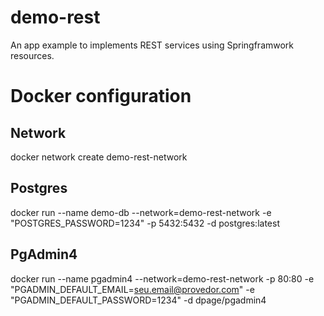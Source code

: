 # demo-rest
An app example to implements REST services using Springframwork resources.

# Docker configuration
## Network
docker network create demo-rest-network
## Postgres
docker run --name demo-db --network=demo-rest-network -e "POSTGRES_PASSWORD=1234" -p 5432:5432 -d postgres:latest
## PgAdmin4
docker run --name pgadmin4 --network=demo-rest-network -p 80:80 -e "PGADMIN_DEFAULT_EMAIL=seu.email@provedor.com" -e "PGADMIN_DEFAULT_PASSWORD=1234" -d dpage/pgadmin4
